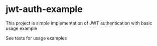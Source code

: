 # jwt-auth-example

This project is simple implementation of JWT authentication with basic usage example

See tests for usage examples

